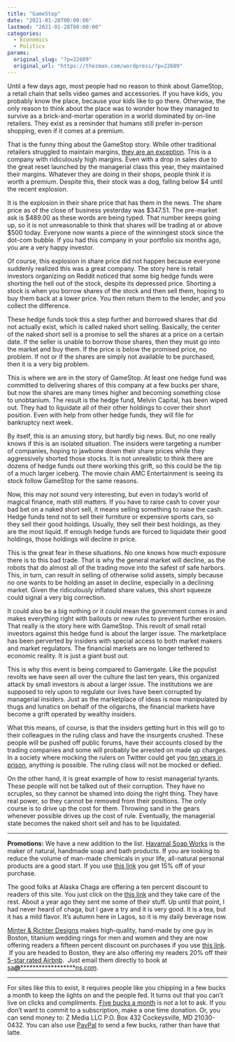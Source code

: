 ```yaml
---
title: "GameStop"
date: "2021-01-28T00:00:00"
lastmod: "2021-01-28T00:00:00"
categories:
  - Economics
  - Politics
params:
  original_slug: "?p=22689"
  original_url: "https://thezman.com/wordpress/?p=22689"
---
```


Until a few days ago, most people had no reason to think about GameStop,
a retail chain that sells video games and accessories. If you have kids,
you probably know the place, because your kids like to go there.
Otherwise, the only reason to think about the place was to wonder how
they managed to survive as a brick-and-mortar operation in a world
dominated by on-line retailers. They exist as a reminder that humans
still prefer in-person shopping, even if it comes at a premium.

That is the funny thing about the GameStop story. While other
traditional retailers struggled to maintain margins, [they are an
exception](https://finance.yahoo.com/quote/GME/financials?p=GME). This
is a company with ridiculously high margins. Even with a drop in sales
due to the great reset launched by the managerial class this year, they
maintained their margins. Whatever they are doing in their shops, people
think it is worth a premium. Despite this, their stock was a dog,
falling below $4 until the recent explosion.

It is the explosion in their share price that has them in the news. The
share price as of the close of business yesterday was $347.51. The
pre-market ask is $489.00 as these words are being typed. That number
keeps going up, so it is not unreasonable to think that shares will be
trading at or above $500 today. Everyone now wants a piece of the
winningest stock since the dot-com bubble. If you had this company in
your portfolio six months ago, you are a very happy investor.

Of course, this explosion in share price did not happen because everyone
suddenly realized this was a great company. The story here is retail
investors organizing on Reddit noticed that some big hedge funds were
shorting the hell out of the stock, despite its depressed price.
Shorting a stock is when you borrow shares of the stock and then sell
them, hoping to buy them back at a lower price. You then return them to
the lender, and you collect the difference.

These hedge funds took this a step further and borrowed shares that did
not actually exist, which is called naked short selling. Basically, the
center of the naked short sell is a promise to sell the shares at a
price on a certain date. If the seller is unable to borrow those shares,
then they must go into the market and buy them. If the price is below
the promised price, no problem. If not or if the shares are simply not
available to be purchased, then it is a very big problem.

This is where we are in the story of GameStop. At least one hedge fund
was committed to delivering shares of this company at a few bucks per
share, but now the shares are many times higher and becoming something
close to unobtanium. The result is the hedge fund, Melvin Capital, has
been wiped out. They had to liquidate all of their other holdings to
cover their short position. Even with help from other hedge funds, they
will file for bankruptcy next week.

By itself, this is an amusing story, but hardly big news. But, no one
really knows if this is an isolated situation. The insiders were
targeting a number of companies, hoping to jawbone down their share
prices while they aggressively shorted those stocks. It is not
unrealistic to think there are dozens of hedge funds out there working
this grift, so this could be the tip of a much larger iceberg. The movie
chain AMC Entertainment is seeing its stock follow GameStop for the same
reasons.

Now, this may not sound very interesting, but even in today’s world of
magical finance, math still matters. If you have to raise cash to cover
your bad bet on a naked short sell, it means selling something to raise
the cash. Hedge funds tend not to sell their furniture or expensive
sports cars, so they sell their good holdings. Usually, they sell their
best holdings, as they are the most liquid. If enough hedge funds are
forced to liquidate their good holdings, those holdings will decline in
price.

This is the great fear in these situations. No one knows how much
exposure there is to this bad trade. That is why the general market will
decline, as the robots that do almost all of the trading move into the
safest of safe harbors. This, in turn, can result in selling of
otherwise solid assets, simply because no one wants to be holding an
asset in decline, especially in a declining market. Given the
ridiculously inflated share values, this short squeeze could signal a
very big correction.

It could also be a big nothing or it could mean the government comes in
and makes everything right with bailouts or new rules to prevent further
erosion. That really is the story here with GameStop. This revolt of
small retail investors against this hedge fund is about the larger
issue. The marketplace has been perverted by insiders with special
access to both market makers and market regulators. The financial
markets are no longer tethered to economic reality. It is just a giant
bust out.

This is why this event is being compared to Gamergate. Like the populist
revolts we have seen all over the culture the last ten years, this
organized attack by small investors is about a larger issue. The
institutions we are supposed to rely upon to regulate our lives have
been corrupted by managerial insiders. Just as the marketplace of ideas
is now manipulated by thugs and lunatics on behalf of the oligarchs, the
financial markets have become a grift operated by wealthy insiders.

What this means, of course, is that the insiders getting hurt in this
will go to their colleagues in the ruling class and have the insurgents
crushed. These people will be pushed off public forums, have their
accounts closed by the trading companies and some will probably be
arrested on made up charges. In a society where mocking the rulers on
Twitter could get you [ten years in
prison](https://www.justice.gov/opa/pr/social-media-influencer-charged-election-interference-stemming-voter-disinformation-campaign),
anything is possible. The ruling class will not be mocked or defied.

On the other hand, it is great example of how to resist managerial
tyrants. These people will not be talked out of their corruption. They
have no scruples, so they cannot be shamed into doing the right thing.
They have real power, so they cannot be removed from their positions.
The only course is to drive up the cost for them. Throwing sand in the
gears whenever possible drives up the cost of rule. Eventually, the
managerial state becomes the naked short sell and has to be liquidated.

------------------------------------------------------------------------

**Promotions:** We have a new addition to the list.
<a href="https://havamalsoapworks.com/" rel="noopener"
target="_blank">Havamal Soap Works</a> is the maker of natural, handmade
soap and bath products. If you are looking to reduce the volume of
man-made chemicals in your life, all-natural personal products are a
good start. If you use
<a href="https://havamalsoapworks.com/discount/ZMAN" rel="noopener"
target="_blank">this link</a> you get 15% off of your purchase.

The good folks at Alaska Chaga are offering a ten percent discount to
readers of this site. You just click on the
<a href="https://alaskachaga.us/discount/ZMAN" rel="noopener noreferrer"
target="_blank">this link</a> and they take care of the rest. About a
year ago they sent me some of their stuff. Up until that point, I had
never heard of chaga, but I gave a try and it is very good. It is a tea,
but it has a mild flavor. It’s autumn here in Lagos, so it is my daily
beverage now.

<a href="https://www.minterandrichterdesigns.com/"
rel="noreferrer nofollow noopener" target="_blank">Minter &amp; Richter
Designs</a> makes high-quality, hand-made by one guy in Boston, titanium
wedding rings for men and women and they are now offering readers a
fifteen percent discount on purchases if you use
<a href="https://www.minterandrichterdesigns.com/discount/ZMAN"
rel="noreferrer nofollow noopener" target="_blank">this link</a>. 
 <span class="highlight"><span class="colour"><span class="font"><span class="size">If
you are headed to Boston, they are also offering my readers 20% off
their <a
href="https://www.airbnb.com/users/7988017/listings?user_id=7988017&amp;s=3"
rel="noopener noreferrer" target="_blank">5-star rated Airbnb</a>.  Just
email them directly to book at
<a href="mailto:sa***@*********************ns.com"
data-original-string="R+BUT44mdAPrb8IIoGJUpw==cb7hikZCt2b3uy4E7Z5On22xI5PRJ2xjBFTY8KJWwYn83adSt5rpsv7V9YMbcR5BxMN"><span
class="apbct-email-encoder"
data-original-string="iw/61Iq66Vy2NfhSoWyxGQ==cb7QlJhiEJtU6e2RQMeIZdaWdObaQch0i4Jqd3+ylbbCxg3PhLFEtgofMJ2kBEdt1RC"
title="This contact has been encoded by Anti-Spam by CleanTalk. Click to decode. To finish the decoding make sure that JavaScript is enabled in your browser.">sa<span
class="apbct-blur">***</span>@<span
class="apbct-blur">*********************</span>ns.com</span></a>.</span></span></span></span>

------------------------------------------------------------------------

For sites like this to exist, it requires people like you chipping in a
few bucks a month to keep the lights on and the people fed. It turns out
that you can’t live on clicks and compliments.
<a href="https://www.subscribestar.com/the-z-blog"
rel="noopener noreferrer" target="_blank">Five bucks a month</a> is not
a lot to ask. If you don’t want to commit to a subscription, make a one
time donation. Or, you can send money to: Z Media LLC P.O. Box 432
Cockeysville, MD 21030-0432. You can also use <a
href="https://www.paypal.com/cgi-bin/webscr?cmd=_s-xclick&amp;hosted_button_id=UDAS2Q8JYA6CN&amp;source=url"
rel="noopener noreferrer" target="_blank">PayPal</a> to send a few
bucks, rather than have that latte.
